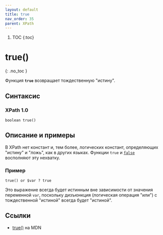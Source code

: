 ```yaml
---
layout: default
title: true
nav_order: 35
parent: XPath
---
```


<!-- prettier-ignore-start -->
1. TOC
{:toc}

# true()
{: .no_toc }
<!-- prettier-ignore-end -->

Функция **`true`** возвращает тождественную "истину".

## Синтаксис

### XPath 1.0

```
boolean true()
```

## Описание и примеры

В XPath нет констант и, тем более, логических констант, определяющих "истину" и "ложь", как в других языках. Функции `true` и [`false`](/xpath/false/) восполняют эту нехватку.

### Пример

```
true() or $var ? true
```

Это выражение всегда будет истинным вне зависимости от значения переменной `var`, поскольку дизъюнкция (логическая операция "или") с тождественной "истиной" всегда будет "истиной".

## Ссылки

- [true()](https://developer.mozilla.org/en-US/docs/Web/XPath/Functions/true) на MDN
